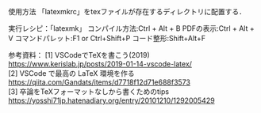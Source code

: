 使用方法
「latexmkrc」をtexファイルが存在するディレクトリに配置する．

実行レシピ：「latexmk」
コンパイル方法:Ctrl + Alt + B
PDFの表示:Ctrl + Alt + V
コマンドパレット:F1 or Ctrl+Shift+P
コード整形:Shift+Alt+F

参考資料：
[1] VSCodeでTeXを書こう(2019)  
    https://www.kerislab.jp/posts/2019-01-14-vscode-latex/  
[2] VSCode で最高の LaTeX 環境を作る  
    https://qiita.com/Gandats/items/d7718f12d71e688f3573  
[3] 卒論をTeXフォーマットなしから書くためのtips  
    https://yosshi71jp.hatenadiary.org/entry/20101210/1292005429  
